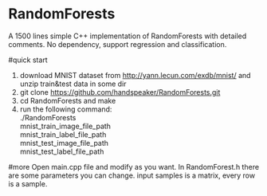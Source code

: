 # RandomForests
A 1500 lines simple C++ implementation of RandomForests with detailed comments. No dependency, support regression and classification.

#quick start
1. download MNIST dataset from http://yann.lecun.com/exdb/mnist/ and unzip train&test data in some dir
2. git clone https://github.com/handspeaker/RandomForests.git
3. cd RandomForests and make
4. run the following command: <br>
./RandomForests <br>
mnist_train_image_file_path <br>
mnist_train_label_file_path <br>
mnist_test_image_file_path <br>
mnist_test_label_file_path <br>

#more
Open main.cpp file and modify as you want. In RandomForest.h there are some parameters you can change. input samples is a matrix, every row is a sample.

